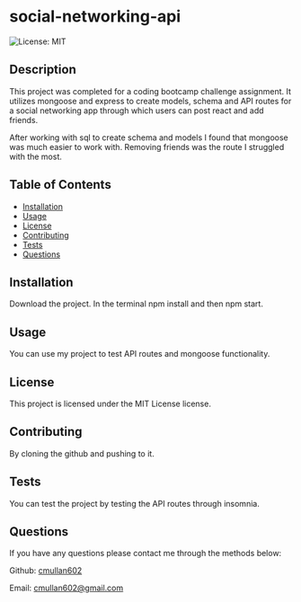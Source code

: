 # social-networking-api   
   ![License: MIT](https://img.shields.io/badge/License-MIT-yellow.svg)
## Description

This project was completed for a coding bootcamp challenge assignment. It utilizes mongoose and express to create models, schema and API routes for a social networking app through which users can post react and add friends.

After working with sql to create schema and models I found that mongoose was much easier to work with. Removing friends was the route I struggled with the most.

## Table of Contents 

* [Installation](#installation)
* [Usage](#usage)
* [License](#license)
* [Contributing](#contributing)
* [Tests](#tests)
* [Questions](#questions)

## Installation

Download the project. In the terminal npm install and then npm start.

## Usage

You can use my project to test API routes and mongoose functionality.

## License
This project is licensed under the MIT License license.

## Contributing

By cloning the github and pushing to it.

## Tests

You can test the project by testing the API routes through insomnia. 

## Questions

If you have any questions please contact me through the methods below:

  Github: [cmullan602](https://github.com/cmullan602)

  Email: [cmullan602@gmail.com](mailto:cmullan602@gmail.com)

